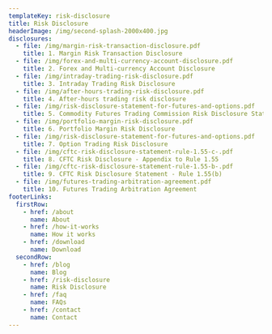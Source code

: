 ```yaml
---
templateKey: risk-disclosure
title: Risk Disclosure
headerImage: /img/second-splash-2000x400.jpg
disclosures:
  - file: /img/margin-risk-transaction-disclosure.pdf
    title: 1. Margin Risk Transaction Disclosure
  - file: /img/forex-and-multi-currency-account-disclosure.pdf
    title: 2. Forex and Multi-currency Account Disclosure
  - file: /img/intraday-trading-risk-disclosure.pdf
    title: 3. Intraday Trading Risk Disclosure
  - file: /img/after-hours-trading-risk-disclosure.pdf
    title: 4. After-hours trading risk disclosure
  - file: /img/risk-disclosure-statement-for-futures-and-options.pdf
    title: 5. Commodity Futures Trading Commission Risk Disclosure Statement
  - file: /img/portfolio-margin-risk-disclosure.pdf
    title: 6. Portfolio Margin Risk Disclosure
  - file: /img/risk-disclosure-statement-for-futures-and-options.pdf
    title: 7. Option Trading Risk Disclosure
  - file: /img/cftc-risk-disclosure-statement-rule-1.55-c-.pdf
    title: 8. CFTC Risk Disclosure - Appendix to Rule 1.55
  - file: /img/cftc-risk-disclosure-statement-rule-1.55-b-.pdf
    title: 9. CFTC Risk Disclosure Statement - Rule 1.55(b)
  - file: /img/futures-trading-arbitration-agreement.pdf
    title: 10. Futures Trading Arbitration Agreement
footerLinks:
  firstRow:
    - href: /about
      name: About
    - href: /how-it-works
      name: How it works
    - href: /download
      name: Download
  secondRow:
    - href: /blog
      name: Blog
    - href: /risk-disclosure
      name: Risk Disclosure
    - href: /faq
      name: FAQs
    - href: /contact
      name: Contact
---
```


